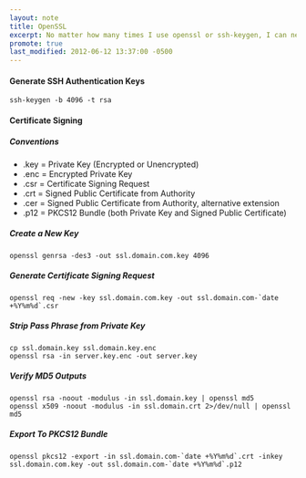 ```yaml
---
layout: note
title: OpenSSL
excerpt: No matter how many times I use openssl or ssh-keygen, I can never remember the damn syntax... 
promote: true
last_modified: 2012-06-12 13:37:00 -0500
---
```

#### Generate SSH Authentication Keys

    ssh-keygen -b 4096 -t rsa

#### Certificate Signing

##### Conventions

 * .key = Private Key (Encrypted or Unencrypted)
 * .enc = Encrypted Private Key
 * .csr = Certificate Signing Request
 * .crt = Signed Public Certificate from Authority
 * .cer = Signed Public Certificate from Authority, alternative extension
 * .p12 = PKCS12 Bundle (both Private Key and Signed Public Certificate)

##### Create a New Key

    openssl genrsa -des3 -out ssl.domain.com.key 4096

##### Generate Certificate Signing Request

    openssl req -new -key ssl.domain.com.key -out ssl.domain.com-`date +%Y%m%d`.csr

##### Strip Pass Phrase from Private Key

    cp ssl.domain.key ssl.domain.key.enc
    openssl rsa -in server.key.enc -out server.key

##### Verify MD5 Outputs

    openssl rsa -noout -modulus -in ssl.domain.key | openssl md5
    openssl x509 -noout -modulus -in ssl.domain.crt 2>/dev/null | openssl md5

##### Export To PKCS12 Bundle

    openssl pkcs12 -export -in ssl.domain.com-`date +%Y%m%d`.crt -inkey ssl.domain.com.key -out ssl.domain.com-`date +%Y%m%d`.p12
